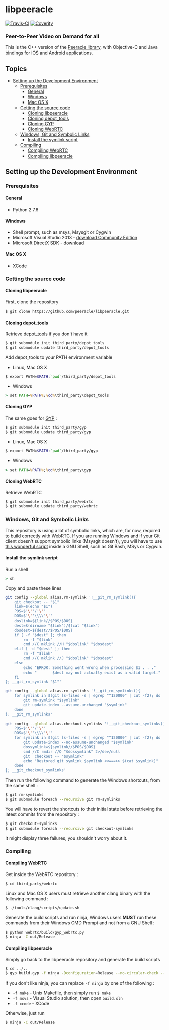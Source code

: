 # libpeeracle

[![Travis-CI](https://travis-ci.org/peeracle/libpeeracle.svg)](https://travis-ci.org/peeracle/libpeeracle) [![Coverity](https://scan.coverity.com/projects/5244/badge.svg)](https://scan.coverity.com/projects/5244)

### Peer-to-Peer Video on Demand for all

This is the C++ version of the [Peeracle library](https://github.com/peeracle/peeracle),
with Objective-C and Java bindings for iOS and Android applications.

## Topics

* [Setting up the Development Environment](#setting-up-the-development-environment)
  * [Prerequisites](#prerequisites)
    * [General](#general)
    * [Windows](#windows)
    * [Mac OS X](#mac-os-x)
  * [Getting the source code](#getting-the-source-code)
    * [Cloning libpeeracle](#cloning-libpeeracle)
    * [Cloning depot_tools](#cloning-depot_tools)
    * [Cloning GYP](#cloning-gyp)
    * [Cloning WebRTC](#cloning-webrtc)
  * [Windows, Git and Symbolic Links](#windows-git-and-symbolic-links)
    * [Install the symlink script](#install-the-symlink-script)
  * [Compiling](#compiling)
    * [Compiling WebRTC](#compiling-webrtc)
    * [Compiling libpeeracle](#compiling-libpeeracle)

## Setting up the Development Environment

### Prerequisites

#### General
- Python 2.7.6

#### Windows
- Shell prompt, such as msys, Msysgit or Cygwin
- Microsoft Visual Studio 2013 - [download Community Edition](https://www.visualstudio.com/en-us/products/visual-studio-community-vs.aspx)
- Microsoft DirectX SDK - [download](https://www.microsoft.com/en-us/download/details.aspx?id=6812)

#### Mac OS X
- XCode

### Getting the source code

#### Cloning libpeeracle

First, clone the repository

```bash
$ git clone https://github.com/peeracle/libpeeracle.git
```

#### Cloning depot_tools

Retrieve [depot_tools](https://www.chromium.org/developers/how-tos/install-depot-tools) if you don't have it

```bash
$ git submodule init third_party/depot_tools
$ git submodule update third_party/depot_tools
```

Add depot_tools to your PATH environment variable

- Linux, Mac OS X
```bash
$ export PATH=$PATH:`pwd`/third_party/depot_tools
```

- Windows
```cmd
> set PATH=%PATH%;%cd%\third_party\depot_tools
```

#### Cloning GYP

The same goes for [GYP](https://chromium.googlesource.com/external/gyp) :

```bash
$ git submodule init third_party/gyp
$ git submodule update third_party/gyp
```

- Linux, Mac OS X
```bash
$ export PATH=$PATH:`pwd`/third_party/gyp
```

- Windows
```cmd
> set PATH=%PATH%;%cd%\third_party\gyp
```

#### Cloning WebRTC

Retrieve WebRTC

```bash
$ git submodule init third_party/webrtc
$ git submodule update third_party/webrtc
```

### Windows, Git and Symbolic Links

This repository is using a lot of symbolic links, which are, for now, required
to build correctly with WebRTC. If you are running Windows and if your Git client doesn't support symbolic
links (Msysgit doesn't), you will have to use [this wonderful script](http://stackoverflow.com/a/16754068) inside
a GNU Shell, such as Git Bash, MSys or Cygwin.

#### Install the symlink script

Run a shell

```cmd
> sh
```

Copy and paste these lines

```bash
git config --global alias.rm-symlink '!__git_rm_symlink(){
    git checkout -- "$1"
    link=$(echo "$1")
    POS=$'\''/'\''
    DOS=$'\''\\\\'\''
    doslink=${link//$POS/$DOS}
    dest=$(dirname "$link")/$(cat "$link")
    dosdest=${dest//$POS/$DOS}
    if [ -f "$dest" ]; then
        rm -f "$link"
        cmd //C mklink //H "$doslink" "$dosdest"
    elif [ -d "$dest" ]; then
        rm -f "$link"
        cmd //C mklink //J "$doslink" "$dosdest"
    else
        echo "ERROR: Something went wrong when processing $1 . . ."
        echo "       $dest may not actually exist as a valid target."
    fi
}; __git_rm_symlink "$1"'

git config --global alias.rm-symlinks '!__git_rm_symlinks(){
    for symlink in $(git ls-files -s | egrep "^120000" | cut -f2); do
        git rm-symlink "$symlink"
        git update-index --assume-unchanged "$symlink"
    done
}; __git_rm_symlinks'

git config --global alias.checkout-symlinks '!__git_checkout_symlinks(){
    POS=$'\''/'\''
    DOS=$'\''\\\\'\''
    for symlink in $(git ls-files -s | egrep "^120000" | cut -f2); do
        git update-index --no-assume-unchanged "$symlink"
        dossymlink=${symlink//$POS/$DOS}
        cmd //C rmdir //Q "$dossymlink" 2>/dev/null
        git  checkout -- "$symlink"
        echo "Restored git symlink $symlink <<===>> $(cat $symlink)"
    done
}; __git_checkout_symlinks'
```

Then run the following command to generate the Windows shortcuts, from the
same shell :

```bash
$ git rm-symlinks
$ git submodule foreach --recursive git rm-symlinks
```

You will have to revert the shortcuts to their initial state before retrieving
the latest commits from the repository :

```bash
$ git checkout-symlinks
$ git submodule foreach --recursive git checkout-symlinks
```

It might display three failures, you shouldn't worry about it.

### Compiling

#### Compiling WebRTC

Get inside the WebRTC repository :

```bash
$ cd third_party/webrtc
```

Linux and Mac OS X users must retrieve another clang binary with the following command :

```bash
$ ./tools/clang/scripts/update.sh
```

Generate the build scripts and run ninja, Windows users **MUST** run these commands from their Windows CMD Prompt and not from a GNU Shell :

```bash
$ python webrtc/build/gyp_webrtc.py
$ ninja -C out/Release
```

#### Compiling libpeeracle

Simply go back to the libpeeracle repository and generate the build scripts

```bash
$ cd ../..
$ gyp build.gyp -f ninja -Dconfiguration=Release --no-circular-check --check -Ithird_party/webrtc/webrtc/build/common.gypi -Ithird_party/webrtc/webrtc/supplement.gypi --depth=.
```

If you don't like ninja, you can replace `-f ninja` by one of the following :
- `-f make` - Unix Makefile, then simply run `$ make`
- `-f msvs` - Visual Studio solution, then open `build.sln`
- `-f xcode` - XCode

Otherwise, just run

```bash
$ ninja -C out/Release
```
